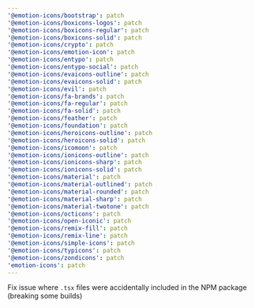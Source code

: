 ```yaml
---
'@emotion-icons/bootstrap': patch
'@emotion-icons/boxicons-logos': patch
'@emotion-icons/boxicons-regular': patch
'@emotion-icons/boxicons-solid': patch
'@emotion-icons/crypto': patch
'@emotion-icons/emotion-icon': patch
'@emotion-icons/entypo': patch
'@emotion-icons/entypo-social': patch
'@emotion-icons/evaicons-outline': patch
'@emotion-icons/evaicons-solid': patch
'@emotion-icons/evil': patch
'@emotion-icons/fa-brands': patch
'@emotion-icons/fa-regular': patch
'@emotion-icons/fa-solid': patch
'@emotion-icons/feather': patch
'@emotion-icons/foundation': patch
'@emotion-icons/heroicons-outline': patch
'@emotion-icons/heroicons-solid': patch
'@emotion-icons/icomoon': patch
'@emotion-icons/ionicons-outline': patch
'@emotion-icons/ionicons-sharp': patch
'@emotion-icons/ionicons-solid': patch
'@emotion-icons/material': patch
'@emotion-icons/material-outlined': patch
'@emotion-icons/material-rounded': patch
'@emotion-icons/material-sharp': patch
'@emotion-icons/material-twotone': patch
'@emotion-icons/octicons': patch
'@emotion-icons/open-iconic': patch
'@emotion-icons/remix-fill': patch
'@emotion-icons/remix-line': patch
'@emotion-icons/simple-icons': patch
'@emotion-icons/typicons': patch
'@emotion-icons/zondicons': patch
'emotion-icons': patch
---
```


Fix issue where `.tsx` files were accidentally included in the NPM package (breaking some builds)
